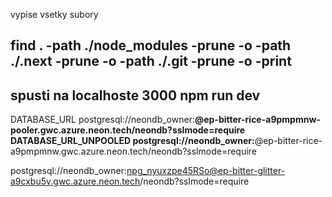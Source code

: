 vypise vsetky subory

find . -path ./node_modules -prune -o -path ./.next -prune -o -path ./.git -prune -o -print
-------------------------------------------------------------------------------------------
spusti na localhoste 3000 
npm run dev
-------------------------------------------------------------------------------------------

DATABASE_URL	postgresql://neondb_owner:******@ep-bitter-rice-a9pmpmnw-pooler.gwc.azure.neon.tech/neondb?sslmode=require
DATABASE_URL_UNPOOLED	postgresql://neondb_owner:******@ep-bitter-rice-a9pmpmnw.gwc.azure.neon.tech/neondb?sslmode=require



postgresql://neondb_owner:npg_nyuxzpe45RSo@ep-bitter-glitter-a9cxbu5v.gwc.azure.neon.tech/neondb?sslmode=require